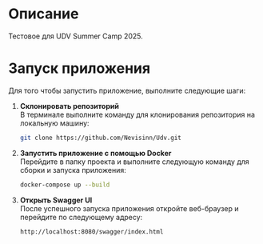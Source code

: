 # Описание
Тестовое для UDV Summer Camp 2025. 

# Запуск приложения

Для того чтобы запустить приложение, выполните следующие шаги:

1. **Склонировать репозиторий**  
   В терминале выполните команду для клонирования репозитория на локальную машину:
   ```bash
   git clone https://github.com/Nevisinn/Udv.git
2. **Запустить приложение с помощью Docker**  
   Перейдите в папку проекта и выполните следующую команду для сборки и запуска приложения:
   ```bash
   docker-compose up --build
3. **Открыть Swagger UI**  
   После успешного запуска приложения откройте веб-браузер и перейдите по следующему адресу:
   ```bash
   http://localhost:8080/swagger/index.html
